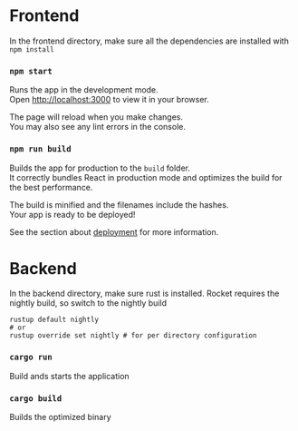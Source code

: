 # Frontend

In the frontend directory, make sure all the dependencies are installed with `npm install`

### `npm start`

Runs the app in the development mode.\
Open [http://localhost:3000](http://localhost:3000) to view it in your browser.

The page will reload when you make changes.\
You may also see any lint errors in the console.

### `npm run build`

Builds the app for production to the `build` folder.\
It correctly bundles React in production mode and optimizes the build for the best performance.

The build is minified and the filenames include the hashes.\
Your app is ready to be deployed!

See the section about [deployment](https://facebook.github.io/create-react-app/docs/deployment) for more information.




# Backend

In the backend directory, make sure rust is installed. Rocket requires the nightly build, so switch to the nightly build
```
rustup default nightly
# or
rustup override set nightly # for per directory configuration
```


### `cargo run`

Build ands starts the application


### `cargo build`

Builds the optimized binary